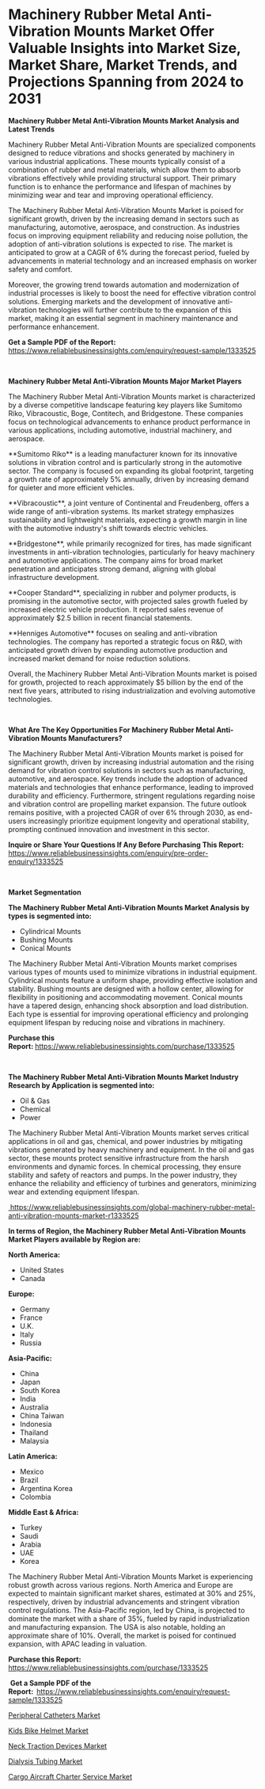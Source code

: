 <p><h1>Machinery Rubber Metal Anti-Vibration Mounts Market Offer Valuable Insights into Market Size, Market Share, Market Trends, and Projections Spanning from 2024 to 2031</h1></p><p><strong>Machinery Rubber Metal Anti-Vibration Mounts Market Analysis and Latest Trends</strong></p>
<p><p>Machinery Rubber Metal Anti-Vibration Mounts are specialized components designed to reduce vibrations and shocks generated by machinery in various industrial applications. These mounts typically consist of a combination of rubber and metal materials, which allow them to absorb vibrations effectively while providing structural support. Their primary function is to enhance the performance and lifespan of machines by minimizing wear and tear and improving operational efficiency.</p><p>The Machinery Rubber Metal Anti-Vibration Mounts Market is poised for significant growth, driven by the increasing demand in sectors such as manufacturing, automotive, aerospace, and construction. As industries focus on improving equipment reliability and reducing noise pollution, the adoption of anti-vibration solutions is expected to rise. The market is anticipated to grow at a CAGR of 6% during the forecast period, fueled by advancements in material technology and an increased emphasis on worker safety and comfort.</p><p>Moreover, the growing trend towards automation and modernization of industrial processes is likely to boost the need for effective vibration control solutions. Emerging markets and the development of innovative anti-vibration technologies will further contribute to the expansion of this market, making it an essential segment in machinery maintenance and performance enhancement.</p></p>
<p><strong>Get a Sample PDF of the Report:&nbsp;</strong> <a href="https://www.reliablebusinessinsights.com/enquiry/request-sample/1333525?utm_campaign=113&utm_medium=2&utm_source=Github&utm_content=ia&utm_term=05112024&utm_id=machinery-rubber-metal-anti-vibration-mounts">https://www.reliablebusinessinsights.com/enquiry/request-sample/1333525</a></p>
<p>&nbsp;</p>
<p><strong>Machinery Rubber Metal Anti-Vibration Mounts Major Market Players</strong></p>
<p><p>The Machinery Rubber Metal Anti-Vibration Mounts market is characterized by a diverse competitive landscape featuring key players like Sumitomo Riko, Vibracoustic, Boge, Contitech, and Bridgestone. These companies focus on technological advancements to enhance product performance in various applications, including automotive, industrial machinery, and aerospace.</p><p>**Sumitomo Riko** is a leading manufacturer known for its innovative solutions in vibration control and is particularly strong in the automotive sector. The company is focused on expanding its global footprint, targeting a growth rate of approximately 5% annually, driven by increasing demand for quieter and more efficient vehicles.</p><p>**Vibracoustic**, a joint venture of Continental and Freudenberg, offers a wide range of anti-vibration systems. Its market strategy emphasizes sustainability and lightweight materials, expecting a growth margin in line with the automotive industry's shift towards electric vehicles.</p><p>**Bridgestone**, while primarily recognized for tires, has made significant investments in anti-vibration technologies, particularly for heavy machinery and automotive applications. The company aims for broad market penetration and anticipates strong demand, aligning with global infrastructure development.</p><p>**Cooper Standard**, specializing in rubber and polymer products, is promising in the automotive sector, with projected sales growth fueled by increased electric vehicle production. It reported sales revenue of approximately $2.5 billion in recent financial statements.</p><p>**Henniges Automotive** focuses on sealing and anti-vibration technologies. The company has reported a strategic focus on R&D, with anticipated growth driven by expanding automotive production and increased market demand for noise reduction solutions.</p><p>Overall, the Machinery Rubber Metal Anti-Vibration Mounts market is poised for growth, projected to reach approximately $5 billion by the end of the next five years, attributed to rising industrialization and evolving automotive technologies.</p></p>
<p>&nbsp;</p>
<p><strong>What Are The Key Opportunities For Machinery Rubber Metal Anti-Vibration Mounts Manufacturers?</strong></p>
<p><p>The Machinery Rubber Metal Anti-Vibration Mounts market is poised for significant growth, driven by increasing industrial automation and the rising demand for vibration control solutions in sectors such as manufacturing, automotive, and aerospace. Key trends include the adoption of advanced materials and technologies that enhance performance, leading to improved durability and efficiency. Furthermore, stringent regulations regarding noise and vibration control are propelling market expansion. The future outlook remains positive, with a projected CAGR of over 6% through 2030, as end-users increasingly prioritize equipment longevity and operational stability, prompting continued innovation and investment in this sector.</p></p>
<p><strong>Inquire or Share Your Questions If Any Before Purchasing This Report:</strong> <a href="https://www.reliablebusinessinsights.com/enquiry/pre-order-enquiry/1333525?utm_campaign=113&utm_medium=2&utm_source=Github&utm_content=ia&utm_term=05112024&utm_id=machinery-rubber-metal-anti-vibration-mounts">https://www.reliablebusinessinsights.com/enquiry/pre-order-enquiry/1333525</a></p>
<p>&nbsp;</p>
<p><strong>Market Segmentation</strong></p>
<p><strong>The Machinery Rubber Metal Anti-Vibration Mounts Market Analysis by types is segmented into:</strong></p>
<p><ul><li>Cylindrical Mounts</li><li>Bushing Mounts</li><li>Conical Mounts</li></ul></p>
<p><p>The Machinery Rubber Metal Anti-Vibration Mounts market comprises various types of mounts used to minimize vibrations in industrial equipment. Cylindrical mounts feature a uniform shape, providing effective isolation and stability. Bushing mounts are designed with a hollow center, allowing for flexibility in positioning and accommodating movement. Conical mounts have a tapered design, enhancing shock absorption and load distribution. Each type is essential for improving operational efficiency and prolonging equipment lifespan by reducing noise and vibrations in machinery.</p></p>
<p><strong>Purchase this Report:&nbsp;</strong><a href="https://www.reliablebusinessinsights.com/purchase/1333525?utm_campaign=113&utm_medium=2&utm_source=Github&utm_content=ia&utm_term=05112024&utm_id=machinery-rubber-metal-anti-vibration-mounts">https://www.reliablebusinessinsights.com/purchase/1333525</a></p>
<p>&nbsp;</p>
<p><strong>The Machinery Rubber Metal Anti-Vibration Mounts Market Industry Research by Application is segmented into:</strong></p>
<p><ul><li>Oil & Gas</li><li>Chemical</li><li>Power</li></ul></p>
<p><p>The Machinery Rubber Metal Anti-Vibration Mounts market serves critical applications in oil and gas, chemical, and power industries by mitigating vibrations generated by heavy machinery and equipment. In the oil and gas sector, these mounts protect sensitive infrastructure from the harsh environments and dynamic forces. In chemical processing, they ensure stability and safety of reactors and pumps. In the power industry, they enhance the reliability and efficiency of turbines and generators, minimizing wear and extending equipment lifespan.</p></p>
<p><a href="https://www.reliablebusinessinsights.com/global-machinery-rubber-metal-anti-vibration-mounts-market-r1333525?utm_campaign=113&utm_medium=2&utm_source=Github&utm_content=ia&utm_term=05112024&utm_id=machinery-rubber-metal-anti-vibration-mounts">&nbsp;https://www.reliablebusinessinsights.com/global-machinery-rubber-metal-anti-vibration-mounts-market-r1333525</a></p>
<p><strong>In terms of Region, the Machinery Rubber Metal Anti-Vibration Mounts Market Players available by Region are:</strong></p>
<p>
    <p> <strong> North America: </strong>
        <ul>
            <li>United States</li>
            <li>Canada</li>
        </ul>
        </p> 
    <p> <strong> Europe: </strong>
        <ul>
            <li>Germany</li>
            <li>France</li>
            <li>U.K.</li>
            <li>Italy</li>
            <li>Russia</li>
        </ul>
        </p> 
    <p> <strong> Asia-Pacific: </strong>
        <ul>
            <li>China</li>
            <li>Japan</li>
            <li>South Korea</li>
            <li>India</li>
            <li>Australia</li>
            <li>China Taiwan</li>
            <li>Indonesia</li>
            <li>Thailand</li>
            <li>Malaysia</li>
        </ul>
        </p> 
    <p> <strong> Latin America: </strong>
        <ul>
            <li>Mexico</li>
            <li>Brazil</li>
            <li>Argentina Korea</li>
            <li>Colombia</li>
        </ul>
        </p> 
    <p> <strong> Middle East & Africa: </strong>
        <ul>
            <li>Turkey</li>
            <li>Saudi</li>
            <li>Arabia</li>
            <li>UAE</li>
            <li>Korea</li>
        </ul>
    </p>
    </p>
<p><p>The Machinery Rubber Metal Anti-Vibration Mounts Market is experiencing robust growth across various regions. North America and Europe are expected to maintain significant market shares, estimated at 30% and 25%, respectively, driven by industrial advancements and stringent vibration control regulations. The Asia-Pacific region, led by China, is projected to dominate the market with a share of 35%, fueled by rapid industrialization and manufacturing expansion. The USA is also notable, holding an approximate share of 10%. Overall, the market is poised for continued expansion, with APAC leading in valuation.</p></p>
<p><strong>Purchase this Report: </strong><a href="https://www.reliablebusinessinsights.com/purchase/1333525?utm_campaign=113&utm_medium=2&utm_source=Github&utm_content=ia&utm_term=05112024&utm_id=machinery-rubber-metal-anti-vibration-mounts">https://www.reliablebusinessinsights.com/purchase/1333525</a></p>
<p>&nbsp;<strong>Get a Sample PDF of the Report:&nbsp;&nbsp;</strong><a href="https://www.reliablebusinessinsights.com/enquiry/request-sample/1333525?utm_campaign=113&utm_medium=2&utm_source=Github&utm_content=ia&utm_term=05112024&utm_id=machinery-rubber-metal-anti-vibration-mounts">https://www.reliablebusinessinsights.com/enquiry/request-sample/1333525</a></p>
<p><strong></strong></p>
<p><p><a href="https://issuu.com/reportprime-2/docs/peripheral-catheters-market-size-20_18ecda045ae287?utm_campaign=113&utm_medium=2&utm_source=Github&utm_content=ia&utm_term=05112024&utm_id=machinery-rubber-metal-anti-vibration-mounts">Peripheral Catheters Market</a></p><p><a href="https://github.com/denishaucarn/Market-Research-Report-List-1/blob/main/kids-bike-helmet-market.md?utm_campaign=113&utm_medium=2&utm_source=Github&utm_content=ia&utm_term=05112024&utm_id=machinery-rubber-metal-anti-vibration-mounts">Kids Bike Helmet Market</a></p><p><a href="https://issuu.com/reportprime-2/docs/neck-traction-devices-market-size-2_3b3d6dff284a7a?utm_campaign=113&utm_medium=2&utm_source=Github&utm_content=ia&utm_term=05112024&utm_id=machinery-rubber-metal-anti-vibration-mounts">Neck Traction Devices Market</a></p><p><a href="https://issuu.com/reportprime-2/docs/dialysis-tubing-market-size-2030.pp_c58e45d97fea8b?utm_campaign=113&utm_medium=2&utm_source=Github&utm_content=ia&utm_term=05112024&utm_id=machinery-rubber-metal-anti-vibration-mounts">Dialysis Tubing Market</a></p><p><a href="https://github.com/c0mxahyman/Market-Research-Report-List-1/blob/main/cargo-aircraft-charter-service-market.md?utm_campaign=113&utm_medium=2&utm_source=Github&utm_content=ia&utm_term=05112024&utm_id=machinery-rubber-metal-anti-vibration-mounts">Cargo Aircraft Charter Service Market</a></p></p>